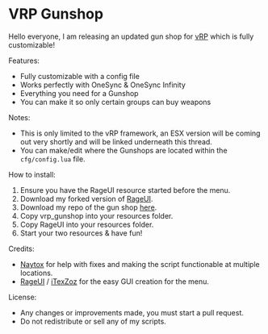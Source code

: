 # VRP Gunshop

Hello everyone, I am releasing an updated gun shop for [vRP](https://github.com/DunkoUK/dunko_vrp) which is fully customizable!

Features:
* Fully customizable with a config file
* Works perfectly with OneSync & OneSync Infinity
* Everything you need for a Gunshop
* You can make it so only certain groups can buy weapons

Notes:
* This is only limited to the vRP framework, an ESX version will be coming out very shortly and will be linked underneath this thread.
* You can make/edit where the Gunshops are located within the `cfg/config.lua` file.

How to install:
1. Ensure you have the RageUI resource started before the menu.
2. Download my forked version of [RageUI](https://github.com/bxrksggs/RageUI).
3. Download my repo of the gun shop [here](https://github.com/bxrksggs/vrp_gunshop).
4. Copy vrp_gunshop into your resources folder.
5. Copy RageUI into your resources folder.
6. Start your two resources & have fun!

Credits:
* [Naytox](https://github.com/naytoxp) for help with fixes and making the script functionable at multiple locations.
* [RageUI](https://github.com/bxrksggs/RageUI) / [iTexZoz](https://github.com/iTexZoz) for the easy GUI creation for the menu.

License:
* Any changes or improvements made, you must start a pull request.
* Do not redistribute or sell any of my scripts.
